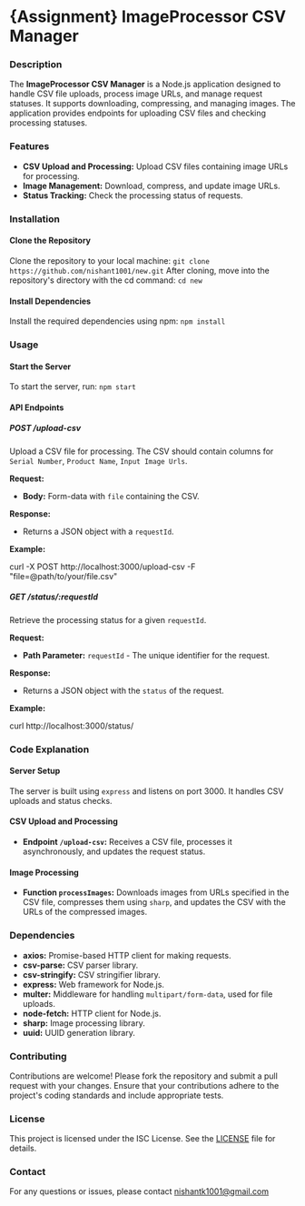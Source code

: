 # {Assignment} ImageProcessor CSV Manager

### **Description**

The **ImageProcessor CSV Manager** is a Node.js application designed to handle CSV file uploads, process image URLs, and manage request statuses. It supports downloading, compressing, and managing images. The application provides endpoints for uploading CSV files and checking processing statuses.

### **Features**

- **CSV Upload and Processing:** Upload CSV files containing image URLs for processing.
- **Image Management:** Download, compress, and update image URLs.
- **Status Tracking:** Check the processing status of requests.

### **Installation**

#### **Clone the Repository**

Clone the repository to your local machine:
`git clone https://github.com/nishant1001/new.git`
After cloning, move into the repository's directory with the cd command:
`cd new`


#### **Install Dependencies**

Install the required dependencies using npm: `npm install`


### **Usage**

#### **Start the Server**

To start the server, run: `npm start`


#### **API Endpoints**

##### **POST /upload-csv**

Upload a CSV file for processing. The CSV should contain columns for `Serial Number`, `Product Name`, `Input Image Urls`.

**Request:**

- **Body:** Form-data with `file` containing the CSV.

**Response:**

- Returns a JSON object with a `requestId`.

**Example:**

curl -X POST http://localhost:3000/upload-csv
-F "file=@path/to/your/file.csv"


##### **GET /status/:requestId**

Retrieve the processing status for a given `requestId`.

**Request:**

- **Path Parameter:** `requestId` - The unique identifier for the request.

**Response:**

- Returns a JSON object with the `status` of the request.

**Example:**

curl http://localhost:3000/status/<requestId>


### **Code Explanation**

#### **Server Setup**

The server is built using `express` and listens on port 3000. It handles CSV uploads and status checks.

#### **CSV Upload and Processing**

- **Endpoint `/upload-csv`:** Receives a CSV file, processes it asynchronously, and updates the request status.

#### **Image Processing**

- **Function `processImages`:** Downloads images from URLs specified in the CSV file, compresses them using `sharp`, and updates the CSV with the URLs of the compressed images.

### **Dependencies**

- **axios:** Promise-based HTTP client for making requests.
- **csv-parse:** CSV parser library.
- **csv-stringify:** CSV stringifier library.
- **express:** Web framework for Node.js.
- **multer:** Middleware for handling `multipart/form-data`, used for file uploads.
- **node-fetch:** HTTP client for Node.js.
- **sharp:** Image processing library.
- **uuid:** UUID generation library.

### **Contributing**

Contributions are welcome! Please fork the repository and submit a pull request with your changes. Ensure that your contributions adhere to the project's coding standards and include appropriate tests.

### **License**

This project is licensed under the ISC License. See the [LICENSE](LICENSE) file for details.

### **Contact**

For any questions or issues, please contact [nishantk1001@gmail.com](mailto:nishantk1001@gmail.com)

